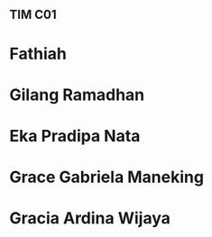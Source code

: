 ## TIM C01

# Fathiah 
# Gilang Ramadhan
# Eka Pradipa Nata
# Grace Gabriela Maneking
# Gracia Ardina Wijaya
